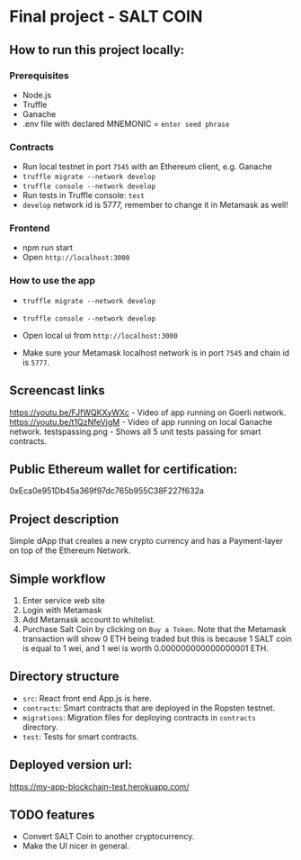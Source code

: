 # Final project - SALT COIN

## How to run this project locally:

### Prerequisites

- Node.js
- Truffle
- Ganache
- .env file with declared MNEMONIC = `enter seed phrase`

### Contracts

- Run local testnet in port `7545` with an Ethereum client, e.g. Ganache
- `truffle migrate --network develop`
- `truffle console --network develop`
- Run tests in Truffle console: `test`
- `develop` network id is 5777, remember to change it in Metamask as well!

### Frontend

- npm run start
- Open `http://localhost:3000`

### How to use the app

- `truffle migrate --network develop`
- `truffle console --network develop`

- Open local ui from `http://localhost:3000`
- Make sure your Metamask localhost network is in port `7545` and chain id is `5777`.

## Screencast links

https://youtu.be/FJfWQKXyWXc - Video of app running on Goerli network.
https://youtu.be/t1QzNfeVjgM - Video of app running on local Ganache network.
testspassing.png - Shows all 5 unit tests passing for smart contracts.

## Public Ethereum wallet for certification:

0xEca0e951Db45a369f97dc765b955C38F227f632a

## Project description

Simple dApp that creates a new crypto currency and has a Payment-layer on top of the Ethereum Network.

## Simple workflow

1. Enter service web site
2. Login with Metamask
3. Add Metamask account to whitelist.
4. Purchase Salt Coin by clicking on `Buy a Token`. Note that the Metamask transaction will show 0 ETH being traded but this is because 1 SALT coin is equal to 1 wei, and 1 wei is worth 0.000000000000000001 ETH. 

## Directory structure

- `src`: React front end App.js is here.
- `contracts`: Smart contracts that are deployed in the Ropsten testnet.
- `migrations`: Migration files for deploying contracts in `contracts` directory.
- `test`: Tests for smart contracts.

## Deployed version url:

https://my-app-blockchain-test.herokuapp.com/

## TODO features

- Convert SALT Coin to another cryptocurrency.
- Make the UI nicer in general.